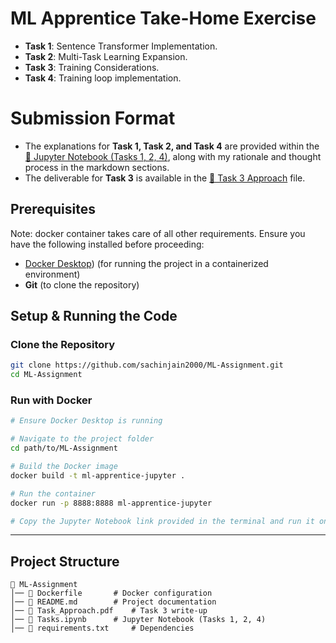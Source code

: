 # ML Apprentice Take-Home Exercise
- **Task 1**: Sentence Transformer Implementation.
- **Task 2**: Multi-Task Learning Expansion.
- **Task 3**: Training Considerations.
- **Task 4**: Training loop implementation.

# Submission Format
- The explanations for **Task 1, Task 2, and Task 4** are provided within the [📘 Jupyter Notebook (Tasks 1, 2, 4)](Tasks.ipynb), along with my rationale and thought process in the markdown sections.  
- The deliverable for **Task 3** is available in the [📄 Task 3 Approach](Task_Approach.pdf) file.  

## Prerequisites
Note: docker container takes care of all other requirements.
Ensure you have the following installed before proceeding:
- [Docker Desktop](https://docs.docker.com/desktop/?_gl=1*4f22un*_gcl_au*MTgwOTE4NTYyMS4xNzQwNzE4Mjc1*_ga*MTU2NDg3OTY1OS4xNzQwNzE4Mjc1*_ga_XJWPQMJYHQ*MTc0MTE0MTgyOC4yLjEuMTc0MTE0MTgyOS41OS4wLjA.)) (for running the project in a containerized environment)
- **Git** (to clone the repository)
## Setup & Running the Code
### Clone the Repository
```sh
git clone https://github.com/sachinjain2000/ML-Assignment.git
cd ML-Assignment
```

### Run with Docker
```sh
# Ensure Docker Desktop is running

# Navigate to the project folder
cd path/to/ML-Assignment

# Build the Docker image
docker build -t ml-apprentice-jupyter .

# Run the container
docker run -p 8888:8888 ml-apprentice-jupyter

# Copy the Jupyter Notebook link provided in the terminal and run it on the browser of your choice
```

---

## Project Structure
```
📂 ML-Assignment
│── 📜 Dockerfile       # Docker configuration
│── 📜 README.md        # Project documentation
│── 📜 Task_Approach.pdf    # Task 3 write-up
│── 📜 Tasks.ipynb      # Jupyter Notebook (Tasks 1, 2, 4)
│── 📜 requirements.txt     # Dependencies

```

